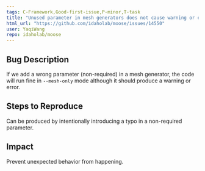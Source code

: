 ```yaml
---
tags: C-Framework,Good-first-issue,P-minor,T-task
title: "Unused parameter in mesh generators does not cause warning or error"
html_url: "https://github.com/idaholab/moose/issues/14550"
user: YaqiWang
repo: idaholab/moose
---
```


## Bug Description
If we add a wrong parameter (non-required) in a mesh generator, the code will run fine in `--mesh-only` mode although it should produce a warning or error.

## Steps to Reproduce
Can be produced by intentionally introducing a typo in a non-required parameter.

## Impact
Prevent unexpected behavior from happening.